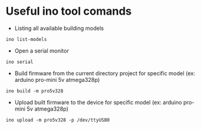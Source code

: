 # Useful ino tool comands
* Listing all available building models
```
ino list-models 
```
* Open a serial monitor 
```
ino serial              
```
* Build firmware from the current directory project for specific model (ex: arduino pro-mini 5v atmega328p)
```
ino build -m pro5v328                             
```
* Upload built firmware to the device for specific model (ex: arduino pro-mini 5v atmega328p)
```
ino upload -m pro5v328 -p /dev/ttyUSB0                            
```

